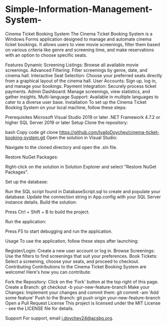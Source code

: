 # Simple-Information-Management-System-
Cinema Ticket Booking System
The Cinema Ticket Booking System is a Windows Forms application designed to manage and automate cinema ticket bookings. It allows users to view movie screenings, filter them based on various criteria like genre and screening time, and make reservations with an option to choose specific seats.

Features
Dynamic Screening Listings: Browse all available movie screenings.
Advanced Filtering: Filter screenings by genre, date, and cinema hall.
Interactive Seat Selection: Choose your preferred seats directly from a graphical layout of the cinema hall.
User Accounts: Sign up, log in, and manage your bookings.
Payment Integration: Securely process ticket payments.
Admin Dashboard: Manage screenings, view statistics, and gather insights.
Multi-language Support: Available in multiple languages to cater to a diverse user base.
Installation
To set up the Cinema Ticket Booking System on your local machine, follow these steps:

Prerequisites
Microsoft Visual Studio 2019 or later
.NET Framework 4.7.2 or higher
SQL Server 2019 or later
Setup
Clone the repository:

bash
Copy code
git clone https://github.com/IvailoDoychev/cinema-ticket-booking-system.git
Open the solution in Visual Studio:

Navigate to the cloned directory and open the .sln file.

Restore NuGet Packages:

Right-click on the solution in Solution Explorer and select "Restore NuGet Packages".

Set up the database:

Run the SQL script found in DatabaseScript.sql to create and populate your database.
Update the connection string in App.config with your SQL Server instance details.
Build the solution:

Press Ctrl + Shift + B to build the project.

Run the application:

Press F5 to start debugging and run the application.

Usage
To use the application, follow these steps after launching:

Register/Login: Create a new user account or log in.
Browse Screenings: Use the filters to find screenings that suit your preferences.
Book Tickets: Select a screening, choose your seats, and proceed to checkout.
Contributing
Contributions to the Cinema Ticket Booking System are welcome! Here's how you can contribute:

Fork the Repository: Click on the 'Fork' button at the top right of this page.
Create a Branch: git checkout -b your-new-feature-branch
Make your Changes: Implement your changes and commit them: git commit -am 'Add some feature'
Push to the Branch: git push origin your-new-feature-branch
Open a Pull Request
License
This project is licensed under the MIT License - see the LICENSE file for details.

Support
For support, email i.doychev24@acsbg.org.
